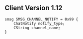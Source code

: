 ## Client Version 1.12

```rust,ignore
smsg SMSG_CHANNEL_NOTIFY = 0x99 {
    ChatNotify notify_type;    
    CString channel_name;    
}

```
